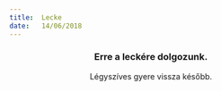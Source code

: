 ```yaml
---
title:  Lecke
date:   14/06/2018
---
```


### <center>Erre a leckére dolgozunk.</center>
<center>Légyszíves gyere vissza később.</center>